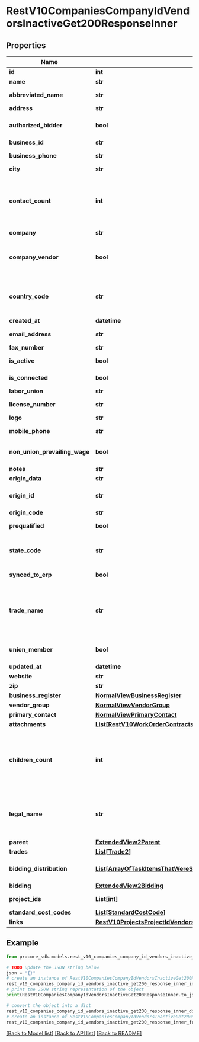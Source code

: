 # RestV10CompaniesCompanyIdVendorsInactiveGet200ResponseInner


## Properties

Name | Type | Description | Notes
------------ | ------------- | ------------- | -------------
**id** | **int** |  | [optional] 
**name** | **str** |  | [optional] 
**abbreviated_name** | **str** | Abbreviated name | [optional] 
**address** | **str** | Address | [optional] 
**authorized_bidder** | **bool** | Authorized bidder status | [optional] 
**business_id** | **str** | Business id | [optional] 
**business_phone** | **str** | Business phone | [optional] 
**city** | **str** | City | [optional] 
**contact_count** | **int** | Count of active Contacts associated with the vendor record. | [optional] 
**company** | **str** | Company | [optional] 
**company_vendor** | **bool** | Denotes whether this is the Company&#39;s Vendor | [optional] 
**country_code** | **str** | Country code (ISO-3166 Alpha-2 format) | [optional] 
**created_at** | **datetime** | Created at | [optional] 
**email_address** | **str** | Email address | [optional] 
**fax_number** | **str** | Fax number | [optional] 
**is_active** | **bool** | Active status | [optional] 
**is_connected** | **bool** | Connected status | [optional] 
**labor_union** | **str** | Labor union | [optional] 
**license_number** | **str** | License number | [optional] 
**logo** | **str** | Logo url | [optional] 
**mobile_phone** | **str** | Mobile phone | [optional] 
**non_union_prevailing_wage** | **bool** | Non-union prevailing wage status | [optional] 
**notes** | **str** | Notes | [optional] 
**origin_data** | **str** | Origin data | [optional] 
**origin_id** | **str** | Origin unique identifiers | [optional] 
**origin_code** | **str** | Origin Code | [optional] 
**prequalified** | **bool** | Prequalified status | [optional] 
**state_code** | **str** | State code (ISO-3166 Alpha-2 format) | [optional] 
**synced_to_erp** | **bool** | Synced to ERP | [optional] 
**trade_name** | **str** | Vendor&#39;s Trade Name, also known as Doing Business As (DBA). | [optional] 
**union_member** | **bool** | Union member status | [optional] 
**updated_at** | **datetime** | Updated at | [optional] 
**website** | **str** | Website url | [optional] 
**zip** | **str** | Zip code | [optional] 
**business_register** | [**NormalViewBusinessRegister**](NormalViewBusinessRegister.md) |  | [optional] 
**vendor_group** | [**NormalViewVendorGroup**](NormalViewVendorGroup.md) |  | [optional] 
**primary_contact** | [**NormalViewPrimaryContact**](NormalViewPrimaryContact.md) |  | [optional] 
**attachments** | [**List[RestV10WorkOrderContractsPost201ResponseAttachmentsInner]**](RestV10WorkOrderContractsPost201ResponseAttachmentsInner.md) | Attachments | [optional] 
**children_count** | **int** | Count of vendors whose parent_id is this vendor&#39;s unique identifier | [optional] 
**legal_name** | **str** | Name of the parent, if one exists. Otherwise same as name. | [optional] 
**parent** | [**ExtendedView2Parent**](ExtendedView2Parent.md) |  | [optional] 
**trades** | [**List[Trade2]**](Trade2.md) | Trades | [optional] 
**bidding_distribution** | [**List[ArrayOfTaskItemsThatWereSentOutInnerAllOfAssignee]**](ArrayOfTaskItemsThatWereSentOutInnerAllOfAssignee.md) | Bidding distribution list | [optional] 
**bidding** | [**ExtendedView2Bidding**](ExtendedView2Bidding.md) |  | [optional] 
**project_ids** | **List[int]** | Array of Project IDs | [optional] 
**standard_cost_codes** | [**List[StandardCostCode]**](StandardCostCode.md) |  | [optional] 
**links** | [**RestV10ProjectsProjectIdVendorsInactiveGet200ResponseInnerAllOfLinks**](RestV10ProjectsProjectIdVendorsInactiveGet200ResponseInnerAllOfLinks.md) |  | [optional] 

## Example

```python
from procore_sdk.models.rest_v10_companies_company_id_vendors_inactive_get200_response_inner import RestV10CompaniesCompanyIdVendorsInactiveGet200ResponseInner

# TODO update the JSON string below
json = "{}"
# create an instance of RestV10CompaniesCompanyIdVendorsInactiveGet200ResponseInner from a JSON string
rest_v10_companies_company_id_vendors_inactive_get200_response_inner_instance = RestV10CompaniesCompanyIdVendorsInactiveGet200ResponseInner.from_json(json)
# print the JSON string representation of the object
print(RestV10CompaniesCompanyIdVendorsInactiveGet200ResponseInner.to_json())

# convert the object into a dict
rest_v10_companies_company_id_vendors_inactive_get200_response_inner_dict = rest_v10_companies_company_id_vendors_inactive_get200_response_inner_instance.to_dict()
# create an instance of RestV10CompaniesCompanyIdVendorsInactiveGet200ResponseInner from a dict
rest_v10_companies_company_id_vendors_inactive_get200_response_inner_from_dict = RestV10CompaniesCompanyIdVendorsInactiveGet200ResponseInner.from_dict(rest_v10_companies_company_id_vendors_inactive_get200_response_inner_dict)
```
[[Back to Model list]](../README.md#documentation-for-models) [[Back to API list]](../README.md#documentation-for-api-endpoints) [[Back to README]](../README.md)


